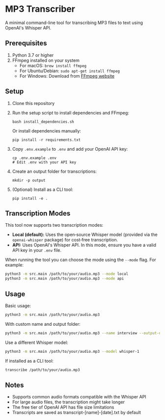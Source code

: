 # MP3 Transcriber

A minimal command-line tool for transcribing MP3 files to text using OpenAI's Whisper API.

## Prerequisites

1. Python 3.7 or higher
2. FFmpeg installed on your system
   - For macOS: `brew install ffmpeg`
   - For Ubuntu/Debian: `sudo apt-get install ffmpeg`
   - For Windows: Download from [FFmpeg website](https://www.ffmpeg.org/download.html)

## Setup

1. Clone this repository
2. Run the setup script to install dependencies and FFmpeg:
   ```
   bash install_dependencies.sh
   ```
   
   Or install dependencies manually:
   ```
   pip install -r requirements.txt
   ```
3. Copy `.env.example` to `.env` and add your OpenAI API key:
   ```
   cp .env.example .env
   # Edit .env with your API key
   ```
4. Create an output folder for transcriptions:
   ```
   mkdir -p output
   ```
5. (Optional) Install as a CLI tool:
   ```
   pip install -e .
   ```

## Transcription Modes

This tool now supports two transcription modes:

- **Local (default):** Uses the open‑source Whisper model (provided via the `openai-whisper` package) for cost‑free transcription.
- **API:** Uses OpenAI's Whisper API. In this mode, ensure you have a valid API key in your `.env` file.

When running the tool you can choose the mode using the `--mode` flag. For example:
```bash
python3 -m src.main /path/to/your/audio.mp3 --mode local
python3 -m src.main /path/to/your/audio.mp3 --mode api
```

## Usage

Basic usage:
```bash
python3 -m src.main /path/to/your/audio.mp3
```

With custom name and output folder:
```bash
python3 -m src.main /path/to/your/audio.mp3 --name interview --output-dir ./my-transcripts
```

Use a different Whisper model:
```bash
python3 -m src.main /path/to/your/audio.mp3 --model whisper-1
```

If installed as a CLI tool:
```bash
transcribe /path/to/your/audio.mp3
```

## Notes

- Supports common audio formats compatible with the Whisper API
- For large audio files, the transcription might take longer
- The free tier of OpenAI API has file size limitations
- Transcripts are saved as transcript-[name]-[date].txt by default
